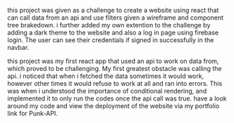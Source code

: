 this project was given as a challenge to create a website using react that can call data from an api and use filters given a wireframe and component tree brakedown. i further added my own extention to the challenge by adding a dark theme to the website and also a log in page using firebase login. The user can see their credentials if signed in successfully in the navbar. 

this project was my first react app that used an api to work on data from, which proved to be challenging. My first greatest obstacle was calling the api. i noticed that when i fetched the data sometimes it would work, however other times it would refuse to work at all and ran into errors. This was when i understood the importance of conditional rendering, and implemented it to only run the codes once the api call was true. have a look around my code and view the deployment of the website via my portfolio link for Punk-API.